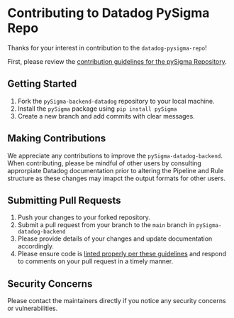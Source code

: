 # Contributing to Datadog PySigma Repo

Thanks for your interest in contribution to the `datadog-pysigma-repo`!

First, please review the
[contribution guidelines for the pySigma Repository](https://github.com/SigmaHQ/pySigma#contributing).

## Getting Started 
1. Fork the `pySigma-backend-datadog` repository to your local machine.
2. Install the `pySigma` package using `pip install pySigma`
3. Create a new branch and add commits with clear messages. 

## Making Contributions 
We appreciate any contributions to improve the `pySigma-datadog-backend`. When contributing, please be mindful of other users 
by consulting approrpiate Datadog documentation prior to altering the Pipeline and Rule structure as these changes  may imapct the output formats for other users.


## Submitting Pull Requests 
1. Push your changes to your forked repository. 
2. Submit a pull request from your branch to the `main` branch in `pySigma-datadog-backend` 
3. Please provide details of your changes and update documentation accordingly. 
4. Please ensure code is [linted properly per these guidelines](https://github.com/SigmaHQ/pySigma#linting) and respond to comments on your pull request in a timely manner. 

## Security Concerns 
Please contact the maintainers directly if you notice any security concerns or vulnerabilities. 
